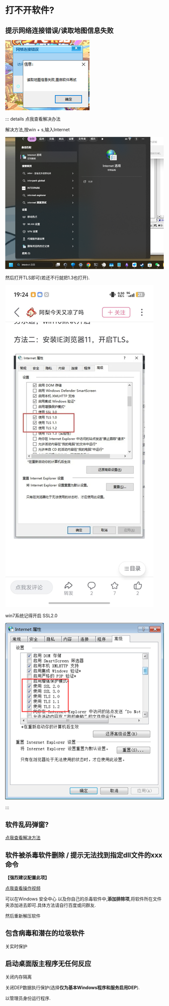 # 打不开软件?

## 提示网络连接错误/读取地图信息失败

![alt text](./img/network_error.png)

::: details 点我查看解决办法

解决方法,按win + s,输入Internet

![alt text](./img/network_error_2.png)

然后打开TLS即可(若还不行就把1.3也打开).

![alt text](./img/6d822b326d1f845ebae4e757b9314465.jpg)

win7系统记得开启 SSL2.0

![alt text](./img/network_error_win7.png)

:::

## 软件乱码弹窗?

[点我查看解决方法](./introduce.md#乱码)

## 软件被杀毒软件删除 / 提示无法找到指定dll文件的xxx命令

**【强烈建议配置此项】**

[点我查看操作视频](https://www.bilibili.com/video/BV1vz4y1U7Pm)

可以在Windows 安全中心 以及你自己的杀毒软件中,**添加排除项**,将软件所在文件夹添加进去即可.具体方法请自行百度或问群友.

然后重新解压软件

## 包含病毒和潜在的垃圾软件

关实时保护

## 启动桌面版主程序无任何反应

关闭内存隔离

关闭DEP数据执行保护(选择**仅为基本Windows程序和服务启用DEP**).

以管理员身份运行程序.